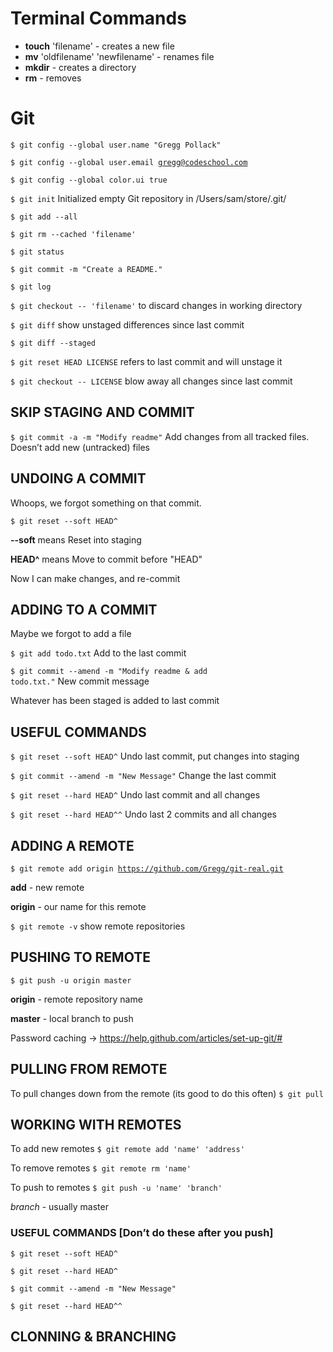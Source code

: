 # Terminal Commands

- **touch** 'filename' - creates a new file
- **mv** 'oldfilename' 'newfilename' - renames file
- **mkdir** - creates a directory
- **rm** - removes

# Git

<code>$ git config --global user.name "Gregg Pollack"</code>

<code>$ git config --global user.email gregg@codeschool.com</code>

<code>$ git config --global color.ui true</code>

<code>$ git init</code> Initialized empty Git repository in /Users/sam/store/.git/

<code>$ git add --all</code>

<code>$ git rm --cached 'filename'</code>

<code>$ git status</code>

<code>$ git commit -m "Create a README."</code>

<code>$ git log</code>

<code>$ git checkout -- 'filename'</code> to discard changes in working directory

<code>$ git diff</code> show unstaged differences since last commit

<code>$ git diff --staged</code>

<code>$ git reset HEAD LICENSE</code> refers to last commit and will unstage it

<code>$ git checkout -- LICENSE</code> blow away all changes since last commit

## SKIP STAGING AND COMMIT

<code>$ git commit -a -m "Modify readme"</code> Add changes from all tracked files. Doesn’t add new (untracked) files

## UNDOING A COMMIT

Whoops, we forgot something on that commit.

<code>$ git reset --soft HEAD^</code>

**--soft** means Reset into staging

**HEAD^** means Move to commit before "HEAD"

Now I can make changes, and re-commit

## ADDING TO A COMMIT

Maybe we forgot to add a file

<code>$ git add todo.txt</code> Add to the last commit

<code>$ git commit --amend -m "Modify readme & add todo.txt."</code> New commit message

Whatever has been staged is added to last commit

## USEFUL COMMANDS

<code>$ git reset --soft HEAD^</code> Undo last commit, put changes into staging

<code>$ git commit --amend -m "New Message"</code> Change the last commit

<code>$ git reset --hard HEAD^</code> Undo last commit and all changes

<code>$ git reset --hard HEAD^^</code> Undo last 2 commits and all changes

## ADDING A REMOTE

<code>$ git remote add origin https://github.com/Gregg/git-real.git</code>

**add** - new remote

**origin** - our name for this remote 

<code>$ git remote -v</code> show remote repositories

## PUSHING TO REMOTE

<code>$ git push -u origin master</code> 

**origin** - remote repository name 

**master** - local branch to push 

Password caching -> https://help.github.com/articles/set-up-git/#

## PULLING FROM REMOTE

To pull changes down from the remote (its good to do this often) <code>$ git pull</code>

## WORKING WITH REMOTES

To add new remotes <code>$ git remote add 'name' 'address'</code>

To remove remotes <code>$ git remote rm 'name'</code>

To push to remotes <code>$ git push -u 'name' 'branch'</code>

*branch* - usually master

### USEFUL COMMANDS **[Don’t do these after you push]**

<code>$ git reset --soft HEAD^</code>

<code>$ git reset --hard HEAD^</code>

<code>$ git commit --amend -m "New Message"</code>

<code>$ git reset --hard HEAD^^</code>

## CLONNING & BRANCHING

